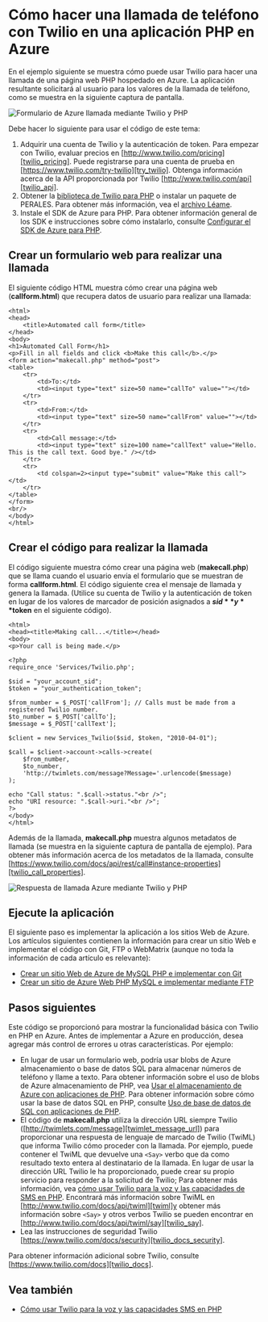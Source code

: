 <properties
    pageTitle="Cómo realizar una llamada telefónica desde Twilio (PHP) | Microsoft Azure"
    description="Obtenga información sobre cómo realizar una llamada telefónica y enviar un mensaje SMS con el servicio de la API Twilio en Azure. Son ejemplos de aplicación PHP."
    documentationCenter="php"
    services=""
    authors="devinrader"
    manager="twilio"
    editor="mollybos"/>

<tags
    ms.service="multiple"
    ms.workload="na"
    ms.tgt_pltfrm="na"
    ms.devlang="PHP"
    ms.topic="article"
    ms.date="11/25/2014"
    ms.author="microsofthelp@twilio.com"/>

# <a name="how-to-make-a-phone-call-using-twilio-in-a-php-application-on-azure"></a>Cómo hacer una llamada de teléfono con Twilio en una aplicación PHP en Azure

En el ejemplo siguiente se muestra cómo puede usar Twilio para hacer una llamada de una página web PHP hospedado en Azure. La aplicación resultante solicitará al usuario para los valores de la llamada de teléfono, como se muestra en la siguiente captura de pantalla.

![Formulario de Azure llamada mediante Twilio y PHP][twilio_php]

Debe hacer lo siguiente para usar el código de este tema:

1. Adquirir una cuenta de Twilio y la autenticación de token. Para empezar con Twilio, evaluar precios en [http://www.twilio.com/pricing][twilio_pricing]. Puede registrarse para una cuenta de prueba en [https://www.twilio.com/try-twilio][try_twilio]. Obtenga información acerca de la API proporcionada por Twilio [http://www.twilio.com/api][twilio_api].
2. Obtener la [biblioteca de Twilio para PHP](https://github.com/twilio/twilio-php) o instalar un paquete de PERALES. Para obtener más información, vea el [archivo Léame](https://github.com/twilio/twilio-php/blob/master/README.md).
3. Instale el SDK de Azure para PHP. Para obtener información general de los SDK e instrucciones sobre cómo instalarlo, consulte [Configurar el SDK de Azure para PHP][setup_php_sdk].

## <a name="create-a-web-form-for-making-a-call"></a>Crear un formulario web para realizar una llamada

El siguiente código HTML muestra cómo crear una página web (**callform.html**) que recupera datos de usuario para realizar una llamada:

    <html>
    <head>
        <title>Automated call form</title>
    </head>
    <body>
    <h1>Automated Call Form</h1>
    <p>Fill in all fields and click <b>Make this call</b>.</p>
    <form action="makecall.php" method="post">
    <table>
        <tr>
            <td>To:</td>
            <td><input type="text" size=50 name="callTo" value=""></td>
        </tr>
        <tr>
            <td>From:</td>
            <td><input type="text" size=50 name="callFrom" value=""></td>
        </tr>
        <tr>
            <td>Call message:</td>
            <td><input type="text" size=100 name="callText" value="Hello. This is the call text. Good bye." /></td>
        </tr>
        <tr>
            <td colspan=2><input type="submit" value="Make this call"></td>
        </tr>
    </table>
    </form>
    <br/>
    </body>
    </html>

## <a name="create-the-code-to-make-the-call"></a>Crear el código para realizar la llamada
El código siguiente muestra cómo crear una página web (**makecall.php**) que se llama cuando el usuario envía el formulario que se muestran de forma **callform.html**. El código siguiente crea el mensaje de llamada y genera la llamada. (Utilice su cuenta de Twilio y la autenticación de token en lugar de los valores de marcador de posición asignados a **$sid** y **$token** en el siguiente código).

    <html>
    <head><title>Making call...</title></head>
    <body>
    <p>Your call is being made.</p>

    <?php
    require_once 'Services/Twilio.php';

    $sid = "your_account_sid";
    $token = "your_authentication_token";

    $from_number = $_POST['callFrom']; // Calls must be made from a registered Twilio number.
    $to_number = $_POST['callTo'];
    $message = $_POST['callText'];

    $client = new Services_Twilio($sid, $token, "2010-04-01");

    $call = $client->account->calls->create(
        $from_number,
        $to_number,
        'http://twimlets.com/message?Message='.urlencode($message)
    );

    echo "Call status: ".$call->status."<br />";
    echo "URI resource: ".$call->uri."<br />";
    ?>
    </body>
    </html>

Además de la llamada, **makecall.php** muestra algunos metadatos de llamada (se muestra en la siguiente captura de pantalla de ejemplo). Para obtener más información acerca de los metadatos de la llamada, consulte [https://www.twilio.com/docs/api/rest/call#instance-properties][twilio_call_properties].

![Respuesta de llamada Azure mediante Twilio y PHP][twilio_php_response]

## <a name="run-the-application"></a>Ejecute la aplicación
El siguiente paso es implementar la aplicación a los sitios Web de Azure. Los artículos siguientes contienen la información para crear un sitio Web e implementar el código con Git, FTP o WebMatrix (aunque no toda la información de cada artículo es relevante):

* [Crear un sitio Web de Azure de MySQL PHP e implementar con Git][website-git]
* [Crear un sitio de Azure Web PHP MySQL e implementar mediante FTP][website-ftp]

## <a name="next-steps"></a>Pasos siguientes
Este código se proporcionó para mostrar la funcionalidad básica con Twilio en PHP en Azure. Antes de implementar a Azure en producción, desea agregar más control de errores u otras características. Por ejemplo:

* En lugar de usar un formulario web, podría usar blobs de Azure almacenamiento o base de datos SQL para almacenar números de teléfono y llame a texto. Para obtener información sobre el uso de blobs de Azure almacenamiento de PHP, vea [Usar el almacenamiento de Azure con aplicaciones de PHP][howto_blob_storage_php]. Para obtener información sobre cómo usar la base de datos SQL en PHP, consulte [Uso de base de datos de SQL con aplicaciones de PHP][howto_sql_azure_php].
* El código de **makecall.php** utiliza la dirección URL siempre Twilio ([http://twimlets.com/message][twimlet_message_url]) para proporcionar una respuesta de lenguaje de marcado de Twilio (TwiML) que informa Twilio cómo proceder con la llamada. Por ejemplo, puede contener el TwiML que devuelve una `<Say>` verbo que da como resultado texto entera al destinatario de la llamada. En lugar de usar la dirección URL Twilio le ha proporcionado, puede crear su propio servicio para responder a la solicitud de Twilio; Para obtener más información, vea [cómo usar Twilio para la voz y las capacidades de SMS en PHP][howto_twilio_voice_sms_php]. Encontrará más información sobre TwiML en [http://www.twilio.com/docs/api/twiml][twiml]y obtener más información sobre `<Say>` y otros verbos Twilio se pueden encontrar en [http://www.twilio.com/docs/api/twiml/say][twilio_say].
* Lea las instrucciones de seguridad Twilio [https://www.twilio.com/docs/security][twilio_docs_security].

Para obtener información adicional sobre Twilio, consulte [https://www.twilio.com/docs][twilio_docs].

## <a name="see-also"></a>Vea también
* [Cómo usar Twilio para la voz y las capacidades SMS en PHP](partner-twilio-php-how-to-use-voice-sms.md)

[twilio_pricing]: http://www.twilio.com/pricing
[try_twilio]: http://www.twilio.com/try-twilio
[twilio_api]: http://www.twilio.com/api
[verify_phone]: https://www.twilio.com/user/account/phone-numbers/verified#
[setup_php_sdk]: http://azurephp.interoperabilitybridges.com/articles/setup-the-windows-azure-sdk-for-php
[twimlet_message_url]: http://twimlets.com/message
[twiml]: http://www.twilio.com/docs/api/twiml
[twilio_api_service]: http://api.twilio.com
[build_php_azure_app]: http://azurephp.interoperabilitybridges.com/articles/build-and-deploy-a-windows-azure-php-application
[howto_twilio_voice_sms_php]: partner-twilio-php-how-to-use-voice-sms.md
[howto_blob_storage_php]: http://azure.microsoft.com/documentation/articles/storage-php-how-to-use-blobs/
[howto_sql_azure_php]: http://azure.microsoft.com/documentation/articles/sql-database-php-how-to-use/
[twilio_call_properties]: https://www.twilio.com/docs/api/rest/call#instance-properties
[twilio_docs_security]: http://www.twilio.com/docs/security
[twilio_docs]: http://www.twilio.com/docs
[twilio_say]: http://www.twilio.com/docs/api/twiml/say
[ssl_validation]: http://readthedocs.org/docs/twilio-php/en/latest/usage/rest.html
[twilio_php]: ./media/partner-twilio-php-make-phone-call/WA_TwilioPHPCallForm.jpg
[twilio_php_response]: ./media/partner-twilio-php-make-phone-call/WA_TwilioPHPMakeCall.jpg
[website-git]: ./web-sites/web-sites-php-mysql-deploy-use-git.md
[website-ftp]: ./web-sites/web-sites-php-mysql-deploy-use-ftp.md
[twilio_php_github]: https://github.com/twilio/twilio-php
